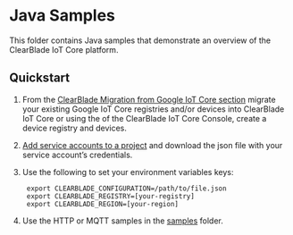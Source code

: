 # Java Samples

This folder contains Java samples that demonstrate an overview of the
ClearBlade IoT Core platform.

## Quickstart

1. From the [ClearBlade Migration from Google IoT Core section](https://clearblade.atlassian.net/wiki/spaces/IC/pages/2202664969/Migration+from+Google+IoT+Core)
   migrate your existing Google IoT Core registries and/or devices into ClearBlade IoT Core or using the
   of the ClearBlade IoT Core Console, create a device registry and devices.

2. [Add service accounts to a project](https://clearblade.atlassian.net/wiki/spaces/IC/pages/2240675843/Add+service+accounts+to+a+project) and download the json file with your service
   account’s credentials.

3. Use the following to set your environment variables keys:

   ```
    export CLEARBLADE_CONFIGURATION=/path/to/file.json
    export CLEARBLADE_REGISTRY=[your-registry]
    export CLEARBLADE_REGION=[your-region]
   ```

4. Use the HTTP or MQTT samples in the [samples](./clearblade-cloud-iot/samples/com/clearblade/cloud/iot/v1/samples) folder.

